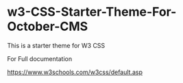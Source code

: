 # w3-CSS-Starter-Theme-For-October-CMS
This is a starter theme for W3 CSS

For Full documentation 

https://www.w3schools.com/w3css/default.asp
